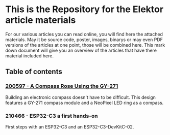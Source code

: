 # This is the Repository for the Elektor article materials

For our various articles you can read online, you will find here the attached materials.
May it be source code, poster, images, binarys or may even PDF versions of the articles at one point, those will be combined here.
This mark down document will give you an overview of the articles that have there material included here. 

## Table of contents

### [200597 - A Compass Rose Using the GY-271](https://www.elektormagazine.com/articles/compass-rose-using-the-gy-271)
 Building an electronic compass doesn't have to be difficult. This design features a GY-271 compass module and a NeoPixel LED ring as a compass.
 
### 210466 - ESP32-C3 a first hands-on
 First steps with an ESP32-C3 and an ESP32-C3-DevKitC-02.
 

